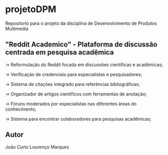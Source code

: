 # projetoDPM
Repositorio para o projeto da disciplina de Desenvolvimento de Produtos Multimedia

## "Reddit Academico" - Plataforma de discussão centrada em pesquisa acadêmica

-> Reformulação do Reddit focada em discussões científicas e acadêmicas;

-> Verificação de credenciais para especialistas e pesquisadores;

-> Sistema de citações integrado para referências bibliográficas;

-> Organizador de artigos científicos com ferramentas de anotação;

-> Fóruns moderados por especialistas nas diferentes áreas do conhecimento;

-> Sistema para encontrar colaboradores para pesquisas acadêmicas;

## Autor
João Curto
Lourenço Marques
